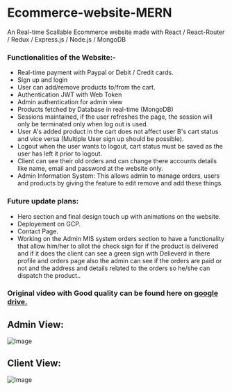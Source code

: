 # Ecommerce-website-MERN


An Real-time Scallable Ecommerce website made with React /  React-Router / Redux / Express.js / Node.js / MongoDB

### Functionalities of the Website:- 
- Real-time payment with Paypal or Debit / Credit cards.
- Sign up and login
- User can add/remove products to/from the cart.
- Authentication JWT with Web Token 
- Admin authentication for admin view 
- Products fetched by Database in real-time (MongoDB)
- Sessions maintained, if the user refreshes the page, the session will only be terminated only when log out is used.
- User A's added product in the cart does not affect user B's cart status and vice versa (Multiple User sign up should be possible).
- Logout when the user wants to logout, cart status must be saved as the user has left it prior to logout.
- Client can see their old orders and can change there accounts details like name, email and password at the website only.
- Admin Information System: This allows admin to manage orders, users and products by giving the feature to edit remove and add these things.


### Future update plans:
- Hero section and final design touch up with animations on the website.
- Deployement on GCP.
- Contact Page.
- Working on the Admin MIS system orders section to have a functionality that allow him/her to allot the check sign for if the product is delivered and if it does the client can see a green sign with Delieverd in there profile and orders page also the admin can see if the orders are paid or not and the address and details related to the orders so he/she can dispatch the product..

### Original video with Good quality can be found here on [google drive.](https://drive.google.com/drive/folders/19f1LT38cqhAKhdhysRVBm8vJKlFqC-PU?usp=sharing)

## Admin View:
![Image](https://github.com/pratiktiwari1212/Ecommerce-website-MERN-Rajsolutions/blob/main/gifs/admin.gif)

## Client View:
![Image](https://github.com/pratiktiwari1212/Ecommerce-website-MERN-Rajsolutions/blob/main/gifs/client.gif)

